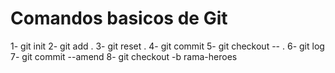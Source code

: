 # Comandos basicos de Git

1- git init   <!--Inicializar el repositorio -->
2- git add .  <!--Preparar para la captura -->
3- git reset . <!-- -->
4- git commit <!--Capturar los archivos del repositorio -->
5- git checkout -- . <!--Vuelve a recontruir hasta la ultima vez que se guardo -->
6- git log <!--Lista el estado de los commit -->
7- git commit --amend <!--para editar el mensaje del ultimo commit-->
8- git checkout -b rama-heroes <!--Para crear una nueva rama--> 
